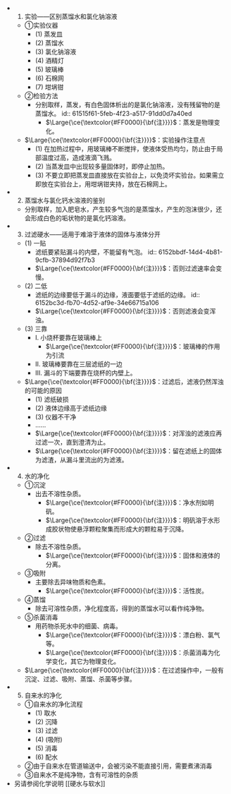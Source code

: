-
  1. 实验——区别蒸馏水和氯化钠溶液
	- ①实验仪器
		- (1) 蒸发皿
		- (2) 蒸馏水
		- (3) 氯化钠溶液
		- (4) 酒精灯
		- (5) 玻璃棒
		- (6) 石棉网
		- (7) 坩埚钳
	- ②检验方法
		- 分别取样，蒸发，有白色固体析出的是氯化钠溶液，没有残留物的是蒸馏水。
		  id:: 61515f61-5feb-4f23-a517-91dd0d7a40ed
			- $\Large{\ce{\textcolor{#FF0000}{\bf{注}}}}$：蒸发是物理变化。
	- $\Large{\ce{\textcolor{#FF0000}{\bf{注}}}}$：实验操作注意点
		- (1) 在加热过程中，用玻璃棒不断搅拌，使液体受热均匀，防止由于局部温度过高，造成液滴飞溅。
		- (2) 当蒸发皿中出现较多量固体时，即停止加热。
		- (3) 不要立即把蒸发皿直接放在实验台上，以免烫坏实验台。如果需立即放在实验台上，用坩埚钳夹持，放在石棉网上。
-
  2. 蒸馏水与氯化钙水溶液的鉴别
	- 分别取样，加入肥皂水，产生较多气泡的是蒸馏水，产生的泡沫很少，还会形成白色的垢状物的是氯化钙溶液。
-
  3. 过滤硬水——适用于难溶于液体的固体与液体分开
	- (1) 一贴
		- 滤纸要紧贴漏斗的内壁，不能留有气泡。
		  id:: 6152bbdf-14d4-4b81-9cfb-37894d92f7b3
		- $\Large{\ce{\textcolor{#FF0000}{\bf{注}}}}$：否则过滤速率会变慢。
	- (2) 二低
		- 滤纸的边缘要低于漏斗的边缘，液面要低于滤纸的边缘。
		  id:: 6152bc3d-fb70-4d52-af9e-34e66715a106
		- $\Large{\ce{\textcolor{#FF0000}{\bf{注}}}}$：否则滤液会变浑浊。
	- (3) 三靠
		- I. 小烧杯要靠在玻璃棒上
			- $\Large{\ce{\textcolor{#FF0000}{\bf{注}}}}$：玻璃棒的作用为引流
		- II. 玻璃棒要靠在三层滤纸的一边
		- III. 漏斗的下端要靠在烧杯的内壁上。
	- $\Large{\ce{\textcolor{#FF0000}{\bf{注}}}}$：过滤后，滤液仍然浑浊的可能的原因
		- (1) 滤纸破损
		- (2) 液体边缘高于滤纸边缘
		- (3) 仪器不干净
		- ......
		- $\Large{\ce{\textcolor{#FF0000}{\bf{注}}}}$：对浑浊的滤液应再过滤一次，直到澄清为止。
		- $\Large{\ce{\textcolor{#FF0000}{\bf{注}}}}$：留在滤纸上的固体为滤渣，从漏斗里流出的为滤液。
-
  4. 水的净化
	- ①沉淀
		- 出去不溶性杂质。
			- $\Large{\ce{\textcolor{#FF0000}{\bf{注}}}}$：净水剂如明矾。
			- $\Large{\ce{\textcolor{#FF0000}{\bf{注}}}}$：明矾溶于水形成胶状物使悬浮颗粒聚集而形成大的颗粒易于沉降。
	- ②过滤
		- 除去不溶性杂质。
			- $\Large{\ce{\textcolor{#FF0000}{\bf{注}}}}$：固体和液体的分离。
	- ③吸附
		- 主要除去异味物质和色素。
			- $\Large{\ce{\textcolor{#FF0000}{\bf{注}}}}$：活性炭。
	- ④蒸馏
		- 除去可溶性杂质，净化程度高，得到的蒸馏水可以看作纯净物。
	- ⑤杀菌消毒
		- 用药物杀死水中的细菌、病毒。
			- $\Large{\ce{\textcolor{#FF0000}{\bf{注}}}}$：漂白粉、氯气等。
			- $\Large{\ce{\textcolor{#FF0000}{\bf{注}}}}$：杀菌消毒为化学变化，其它为物理变化。
	- $\Large{\ce{\textcolor{#FF0000}{\bf{注}}}}$：在过滤操作中，一般有沉淀、过滤、吸附、蒸馏、杀菌等步骤。
-
  5. 自来水的净化
	- ①自来水的净化流程
		- (1) 取水
		- (2) 沉降
		- (3) 过滤
		- (4) (吸附)
		- (5) 消毒
		- (6) 配水
	- ②由于自来水在管道输送中，会被污染不能直接引用，需要煮沸消毒
	- ③自来水不是纯净物，含有可溶性的杂质
- 另请参阅化学说明 [[硬水与软水]]